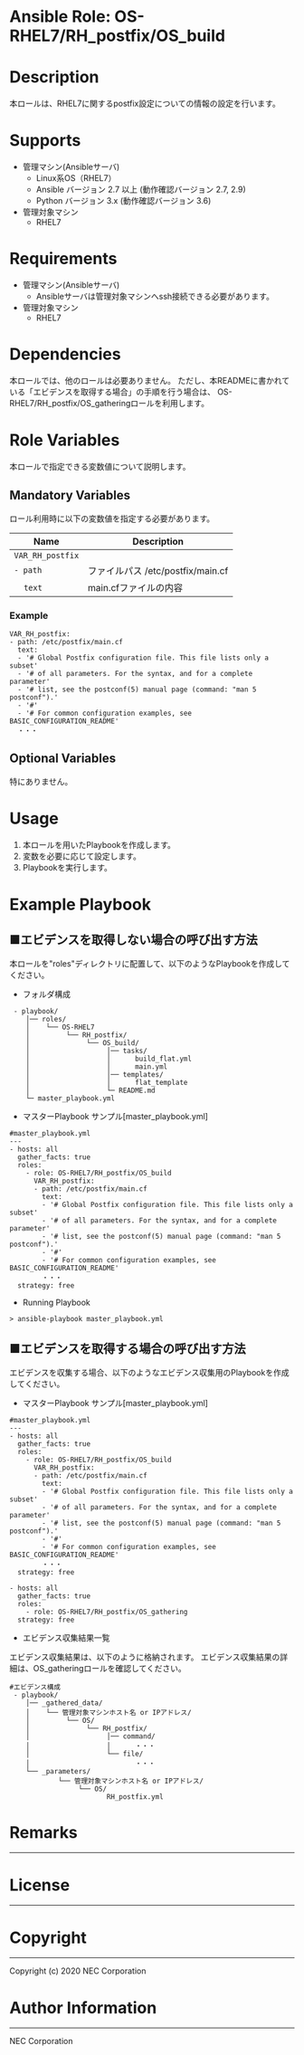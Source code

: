 Ansible Role: OS-RHEL7/RH_postfix/OS_build
=======================================================
# Description
本ロールは、RHEL7に関するpostfix設定についての情報の設定を行います。

# Supports
- 管理マシン(Ansibleサーバ)
  * Linux系OS（RHEL7）
  * Ansible バージョン 2.7 以上 (動作確認バージョン 2.7, 2.9)
  * Python バージョン 3.x  (動作確認バージョン 3.6)
- 管理対象マシン
  * RHEL7

# Requirements
- 管理マシン(Ansibleサーバ)
  * Ansibleサーバは管理対象マシンへssh接続できる必要があります。
- 管理対象マシン
  * RHEL7

# Dependencies

本ロールでは、他のロールは必要ありません。
ただし、本READMEに書かれている「エビデンスを取得する場合」の手順を行う場合は、
OS-RHEL7/RH_postfix/OS_gatheringロールを利用します。

# Role Variables

本ロールで指定できる変数値について説明します。

## Mandatory Variables

ロール利用時に以下の変数値を指定する必要があります。

| Name | Description | 
| ---- | ----------- | 
| `VAR_RH_postfix` | | 
| `- path` | ファイルパス /etc/postfix/main.cf | 
| &nbsp;&nbsp;&nbsp;&nbsp;`text` | main.cfファイルの内容 | 

### Example
~~~
VAR_RH_postfix:
- path: /etc/postfix/main.cf
  text:
  - '# Global Postfix configuration file. This file lists only a subset'
  - '# of all parameters. For the syntax, and for a complete parameter'
  - '# list, see the postconf(5) manual page (command: "man 5 postconf").'
  - '#'
  - '# For common configuration examples, see BASIC_CONFIGURATION_README'
  ・・・
~~~


## Optional Variables

特にありません。

# Usage

1. 本ロールを用いたPlaybookを作成します。
2. 変数を必要に応じて設定します。
3. Playbookを実行します。

# Example Playbook

## ■エビデンスを取得しない場合の呼び出す方法

本ロールを"roles"ディレクトリに配置して、以下のようなPlaybookを作成してください。

- フォルダ構成

~~~
 - playbook/
    │── roles/
    │    └── OS-RHEL7
    │         └── RH_postfix/
    │              └── OS_build/
    │                   │── tasks/
    │                   │      build_flat.yml
    │                   │      main.yml
    │                   │── templates/
    │                   │      flat_template
    │                   └─ README.md
    └─ master_playbook.yml
~~~

- マスターPlaybook サンプル[master_playbook.yml]

~~~
#master_playbook.yml
---
- hosts: all
  gather_facts: true
  roles:
    - role: OS-RHEL7/RH_postfix/OS_build
      VAR_RH_postfix:
      - path: /etc/postfix/main.cf
        text:
        - '# Global Postfix configuration file. This file lists only a subset'
        - '# of all parameters. For the syntax, and for a complete parameter'
        - '# list, see the postconf(5) manual page (command: "man 5 postconf").'
        - '#'
        - '# For common configuration examples, see BASIC_CONFIGURATION_README'
        ・・・
  strategy: free
~~~

- Running Playbook

~~~
> ansible-playbook master_playbook.yml
~~~

## ■エビデンスを取得する場合の呼び出す方法

エビデンスを収集する場合、以下のようなエビデンス収集用のPlaybookを作成してください。  

- マスターPlaybook サンプル[master_playbook.yml]

~~~
#master_playbook.yml
---
- hosts: all
  gather_facts: true
  roles:
    - role: OS-RHEL7/RH_postfix/OS_build
      VAR_RH_postfix:
      - path: /etc/postfix/main.cf
        text:
        - '# Global Postfix configuration file. This file lists only a subset'
        - '# of all parameters. For the syntax, and for a complete parameter'
        - '# list, see the postconf(5) manual page (command: "man 5 postconf").'
        - '#'
        - '# For common configuration examples, see BASIC_CONFIGURATION_README'
        ・・・
  strategy: free

- hosts: all
  gather_facts: true
  roles:
    - role: OS-RHEL7/RH_postfix/OS_gathering
  strategy: free
~~~

- エビデンス収集結果一覧

エビデンス収集結果は、以下のように格納されます。
エビデンス収集結果の詳細は、OS_gatheringロールを確認してください。

~~~
#エビデンス構成
 - playbook/
    │── _gathered_data/
    │    └── 管理対象マシンホスト名 or IPアドレス/
    │         └── OS/
    │              └── RH_postfix/
    │                   │── command/
    │                   │      ・・・
    │                   └── file/
    │                          ・・・
    └── _parameters/
            └── 管理対象マシンホスト名 or IPアドレス/
                 └── OS/
                        RH_postfix.yml
~~~

# Remarks
-------

# License
-------

# Copyright
---------
Copyright (c) 2020 NEC Corporation

# Author Information
------------------
NEC Corporation
